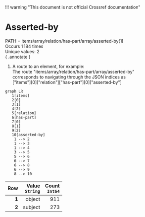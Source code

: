 !!! warning "This document is not official Crossref documentation"
# Asserted-by
PATH = items/array/relation/has-part/array/asserted-by(1)  
Occurs 1 184 times  
Unique values: 2  
{ .annotate }

1. A route to an element, for example:  
   The route "items/array/relation/has-part/array/asserted-by" corresponds to navigating through the JSON indices as  
   ["items"][0]["relation"]["has-part"][0]["asserted-by"]  

```mermaid
graph LR
   1[items]
   2[0]
   3[1]
   4[2]
   5[relation]
   6[has-part]
   7[0]
   8[1]
   9[2]
   10[asserted-by]
    1 --> 2
    1 --> 3
    1 --> 4
    3 --> 5
    5 --> 6
    6 --> 7
    6 --> 8
    6 --> 9
    8 --> 10
```

| **Row** | **Value**<br>`String` | **Count**<br>`Int64` |
|--------:|----------------------:|---------------------:|
| **1**   | object                | 911                  |
| **2**   | subject               | 273                  |

